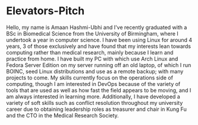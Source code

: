 # Elevators-Pitch

Hello, my name is Amaan Hashmi-Ubhi and I've recently graduated with a BSc in Biomedical Science from the University of Birmingham, where I undertook a year in computer science. I have been using Linux for around 4 years, 3 of those exclusively and have found that my interests lean towards computing rather than medical research, mainly because I learn and practice from home. I have built my PC with which use Arch Linux and Fedora Server Edition on my server running off an old laptop, of which I run BOINC, seed Linux distributions and use as a remote backup; with many projects to come. My skills currently focus on the operations side of computing, though I am interested in DevOps because of the variety of tools that are used as well as how fast the field appears to be moving, and I am always interested in learning more. Additionally, I have developed a variety of soft skills such as conflict resolution throughout my university career due to obtaining leadership roles as treasurer and chair in Kung Fu and the CTO in the Medical Research Society.
